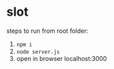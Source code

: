 # slot

steps to run
from root folder:

1. ```npm i```
2. ```node server.js```
3. open in browser localhost:3000
